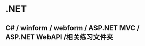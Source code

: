 # .NET
C# / winform / webform / ASP.NET MVC / ASP.NET WebAPI /相关练习文件夹
-----------------------------------------------------------------


